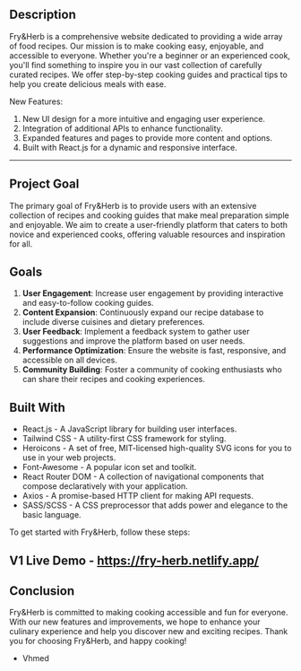 ## <Fry-Herb V2>

## Description

Fry&Herb is a comprehensive website dedicated to providing a wide array of food recipes. Our mission is to make cooking easy, enjoyable, and accessible to everyone. Whether you're a beginner or an experienced cook, you'll find something to inspire you in our vast collection of carefully curated recipes. We offer step-by-step cooking guides and practical tips to help you create delicious meals with ease.

New Features:

1. New UI design for a more intuitive and engaging user experience.
2. Integration of additional APIs to enhance functionality.
3. Expanded features and pages to provide more content and options.
4. Built with React.js for a dynamic and responsive interface.

---

## Project Goal

The primary goal of Fry&Herb is to provide users with an extensive collection of recipes and cooking guides that make meal preparation simple and enjoyable. We aim to create a user-friendly platform that caters to both novice and experienced cooks, offering valuable resources and inspiration for all.

## Goals

1. **User Engagement**: Increase user engagement by providing interactive and easy-to-follow cooking guides.
2. **Content Expansion**: Continuously expand our recipe database to include diverse cuisines and dietary preferences.
3. **User Feedback**: Implement a feedback system to gather user suggestions and improve the platform based on user needs.
4. **Performance Optimization**: Ensure the website is fast, responsive, and accessible on all devices.
5. **Community Building**: Foster a community of cooking enthusiasts who can share their recipes and cooking experiences.

## Built With

- React.js - A JavaScript library for building user interfaces.
- Tailwind CSS - A utility-first CSS framework for styling.
- Heroicons - A set of free, MIT-licensed high-quality SVG icons for you to use in your web projects.
- Font-Awesome - A popular icon set and toolkit.
- React Router DOM - A collection of navigational components that compose declaratively with your application.
- Axios - A promise-based HTTP client for making API requests.
- SASS/SCSS - A CSS preprocessor that adds power and elegance to the basic language.

To get started with Fry&Herb, follow these steps:

## V1 Live Demo - https://fry-herb.netlify.app/

## Conclusion

Fry&Herb is committed to making cooking accessible and fun for everyone. With our new features and improvements, we hope to enhance your culinary experience and help you discover new and exciting recipes. Thank you for choosing Fry&Herb, and happy cooking!

- Vhmed
